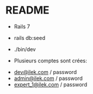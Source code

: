 # README

* Rails 7 

* rails db:seed
* ./bin/dev

* Plusieurs comptes sont crées:
- dev@ilek.com / password
- admin@ilek.com / password
- expert_1@ilek.com / password